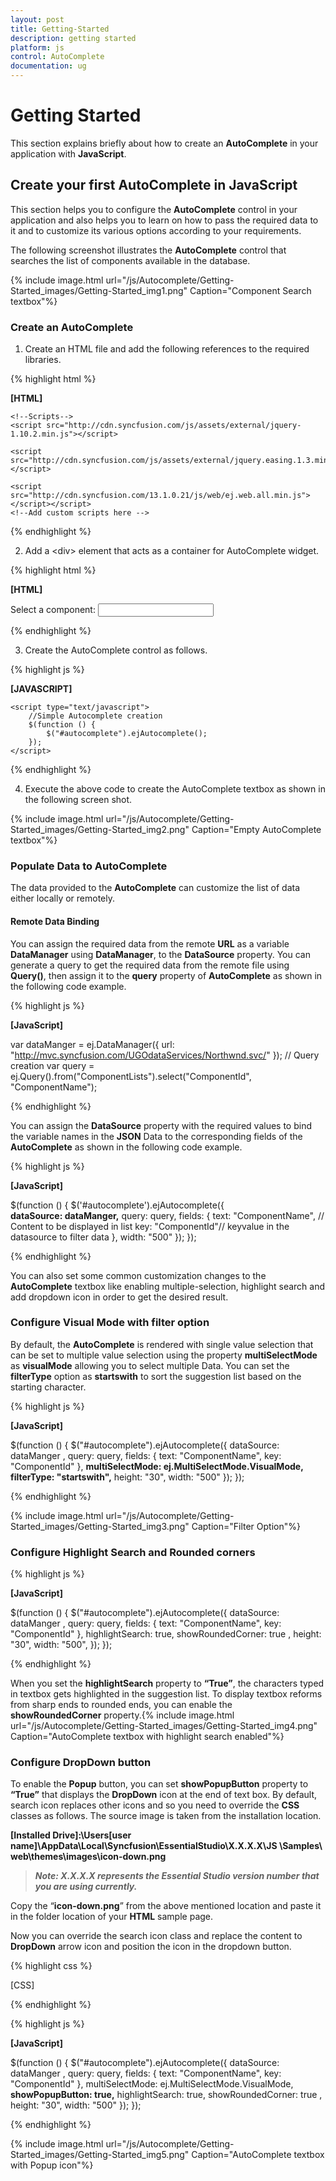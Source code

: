 ```yaml
---
layout: post
title: Getting-Started
description: getting started
platform: js
control: AutoComplete
documentation: ug
---
```


# Getting Started

This section explains briefly about how to create an **AutoComplete** in your application with **JavaScript**.

## Create your first AutoComplete in JavaScript

This section helps you to configure the **AutoComplete** control in your application and also helps you to learn on how to pass the required data to it and to customize its various options according to your requirements. 

The following screenshot illustrates the **AutoComplete** control that searches the list of components available in the database. 

{% include image.html url="/js/Autocomplete/Getting-Started_images/Getting-Started_img1.png" Caption="Component Search textbox"%}

### Create an AutoComplete

1. Create an HTML file and add the following references to the required libraries.

{% highlight html %}

**[HTML]**

<!DOCTYPE html>
<html>
<head>
<meta name="viewport" content="width=device-width, initial-scale=1.0"  charset="utf-8"/>
    <!-- Style sheet for default theme (flat azure) -->
<link href="http://cdn.syncfusion.com/13.1.0.21/js/web/flat-azure/ej.web.all.min.css" rel="stylesheet" />

    <!--Scripts-->
    <script src="http://cdn.syncfusion.com/js/assets/external/jquery-1.10.2.min.js"></script>

    <script src="http://cdn.syncfusion.com/js/assets/external/jquery.easing.1.3.min.js"> </script>

    <script src="http://cdn.syncfusion.com/13.1.0.21/js/web/ej.web.all.min.js"> </script></script>
    <!--Add custom scripts here -->
</head>
<body>
<!—Add autocomplete element here -->
</body>
</html>



{% endhighlight %}



2. Add a &lt;div&gt; element that acts as a container for AutoComplete widget.

{% highlight html %}

**[HTML]**

Select a component:
<input type="text" id="autocomplete"/>



{% endhighlight %}



3. Create the AutoComplete control as follows.

{% highlight js %}

**[JAVASCRIPT]**

    <script type="text/javascript">
        //Simple Autocomplete creation
        $(function () {
            $("#autocomplete").ejAutocomplete();
        });
    </script>



{% endhighlight %}



4. Execute the above code to create the AutoComplete textbox as shown in the following screen shot.

{% include image.html url="/js/Autocomplete/Getting-Started_images/Getting-Started_img2.png" Caption="Empty AutoComplete textbox"%}

### Populate Data to AutoComplete

The data provided to the **AutoComplete** can customize the list of data either locally or remotely.  

#### Remote Data Binding

You can assign the required data from the remote **URL** as a variable **DataManager** using **DataManager**, to the **DataSource** property. You can generate a query to get the required data from the remote file using **Query()**, then assign it to the **query** property of **AutoComplete** as shown in the following code example.

{% highlight js %}

**[JavaScript]**

var dataManger = ej.DataManager({
          url: "http://mvc.syncfusion.com/UGOdataServices/Northwnd.svc/"
            });
           // Query creation
var query = ej.Query().from("ComponentLists").select("ComponentId", "ComponentName");



{% endhighlight %}



You can assign the **DataSource** property with the required values to bind the variable names in the **JSON** Data to the corresponding fields of the **AutoComplete** as shown in the following code example. 

{% highlight js %}

**[JavaScript]**

$(function () {
     $('#autocomplete').ejAutocomplete({               
        **dataSource: dataManger,**
        query: query,
        fields: { 
          text: "ComponentName", // Content to be displayed in list
          key: "ComponentId"// keyvalue in the datasource to filter data
        },
        width: "500"
     });
});



{% endhighlight %}



You can also set some common customization changes to the **AutoComplete** textbox like enabling multiple-selection, highlight search and add dropdown icon in order to get the desired result. 

### Configure Visual Mode with filter option



By default, the **AutoComplete** is rendered with single value selection that can be set to multiple value selection using the property **multiSelectMode** as **visualMode** allowing you to select multiple Data. You can set the **filterType** option as **startswith** to sort the suggestion list based on the starting character.

{% highlight js %}

**[JavaScript]**

$(function () {
 $("#autocomplete").ejAutocomplete({
           dataSource: dataManger ,
           query: query,
           fields: { 
             text: "ComponentName", 
             key: "ComponentId"
           },
           **multiSelectMode: ej.MultiSelectMode.VisualMode,**
           **filterType: "startswith",**
           height: "30",
           width: "500"
         });
     });


{% endhighlight %}



{% include image.html url="/js/Autocomplete/Getting-Started_images/Getting-Started_img3.png" Caption="Filter Option"%}

### Configure Highlight Search and Rounded corners

{% highlight js %}

**[JavaScript]**

$(function () {
      $("#autocomplete").ejAutocomplete({
             dataSource: dataManger ,
             query: query,
             fields: { 
               text: "ComponentName", 
               key: "ComponentId"
             },
             highlightSearch: true,
             showRoundedCorner: true , 
             height: "30",
             width: "500",
            });
     });


{% endhighlight %}



When you set the **highlightSearch** property to **“True”**, the characters typed in textbox gets highlighted in the suggestion list. To display textbox reforms from sharp ends to rounded ends, you can enable the **showRoundedCorner** property.{% include image.html url="/js/Autocomplete/Getting-Started_images/Getting-Started_img4.png" Caption="AutoComplete textbox with highlight search enabled"%}

### Configure DropDown button

To enable the **Popup** button, you can set **showPopupButton** property to **“True”** that displays the **DropDown** icon at the end of text box. By default, search icon replaces other icons and so you need to override the **CSS** classes as follows. The source image is taken from the installation location.

**[Installed Drive]:\Users\[user name]\AppData\Local\Syncfusion\EssentialStudio\X.X.X.X\JS \Samples\ web\themes\images\icon-down.png** 

> _**Note: X.X.X.X represents the Essential Studio version number that you are using currently.**_

Copy the “**icon-down.png**” from the above mentioned location and paste it in the folder location of your **HTML** sample page.

Now you can override the search icon class and replace the content to **DropDown** arrow icon and position the icon in the dropdown button.

{% highlight css %}

[CSS]
<style>
    .e-icon.e-search:before {
        content: url("common-images/icon-down.png") !important;
        margin: -3px 0 0 0 !important;
    }
</style>


{% endhighlight %}



{% highlight js %}

**[JavaScript]**

$(function () {
$("#autocomplete").ejAutocomplete({
             dataSource: dataManger ,
             query: query,
             fields: { 
               text: "ComponentName", 
               key: "ComponentId"
             },
             multiSelectMode: ej.MultiSelectMode.VisualMode,
             **showPopupButton: true,**
             highlightSearch: true,
             showRoundedCorner: true ,
             height: "30",
             width: "500"
            });
     });


{% endhighlight %}



{% include image.html url="/js/Autocomplete/Getting-Started_images/Getting-Started_img5.png" Caption="AutoComplete textbox with Popup icon"%}

